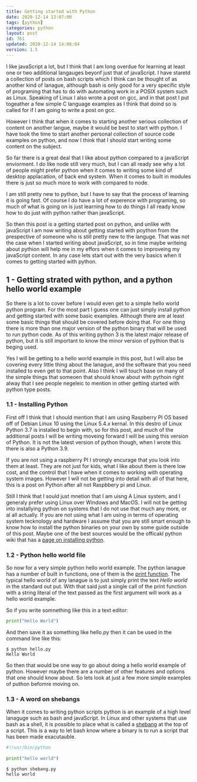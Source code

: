 ```yaml
---
title: Getting started with Python
date: 2020-12-14 13:07:00
tags: [python]
categories: python
layout: post
id: 761
updated: 2020-12-14 14:08:04
version: 1.5
---
```


I like javaScript a lot, but I think that I am long overdue for learning at least one or two additional langauges beyonf just that of javaScript. I have staretd a collection of posts on bash scripts which I think can be thought of as another kind of lanague, although bash is only good for a very specific style of programing that has to do with automating work in a POSIX system such as Linux. Speaking of Linux I also wrote a post on gcc, and in that post I put togeather a few simple C language examples as I think that doind so is called for if I am going to write a post on gcc.

However I think that when it comes to starting another serious collection of content on another langue, maybe it would be best to start with python. I have took the time to start another personal collection of source code examples on python, and now I think that I should start writing some content on the subject.

So far there is a great deal that I like about python compared to a javaScript enviorment. I do like node still very much, but I can all ready see why a lot of people might prefer python when it comes to writing some kind of desktop applacation, of back end system. When it comes to built in modules there is just so much more to work with compared to node.

I am still pretty new to python, but I have to say that the process of learning it is going fast. Of course I do have a lot of experence with programing, so much of what is going on is just learning how to do things I all ready know how to do just with python rather than javaScript.

So then this post is a getting started post on python, and unlike with javaScript I am now writing about getting started with poython from the prespective of someone who is still pretty new to the languge. That was not the case when I started writing about javaScript, so in time maybe writeing about pythion will help me in my effors when it comes to improveing my javaScript content. In any case lets start out with the very basics when it comes to getting started with python.

<!-- more -->

## 1 - Getting strated with python, and a python hello world example

So there is a lot to cover before I would even get to a simple hello world python program. For the most part I guess one can just simply install python and getting started with some basic examples. Although there are at least some basic things that should be covered before doing that. For one thing there is more than one major version of the python binary that will be used to run python code. As of this writing python 3 is the latest major release of python, but it is still important to know the minor version of pythion that is beging used. 

Yes I will be getting to a hello world example in this post, but I will also be covering every little thing about the lanague, and the software that you need installed to even get to that point. Also I think I will touch base on many of the simple things that someoen that should know about with pythoin right alway that I see people negeleic to mention in other getting started with python type posts.

### 1.1 - Installing Python

First off I think that I should mention that I am using Raspberry PI OS based off of Debian Linux 10 using the Linux 5.4.x kernal. In this destro of Linux Python 3.7 is installed to begin with, so for this post, and much of the additional posts I will be writing moveing forward I will be using this version of Python. It is not the latest version of python though, when I wrote this there is also a Python 3.9.

If you are not using a raspberry PI I strongly encurage that you look into them at least. They are not just for kids, what I like about them is there low cost, and the control that I have when it comes to working with operating system images. However I will not be getting into detail with all of that here, this is a post on Python after all not Raspbbery pi and Linux.

Still I think that I sould just mnetion that I am uisng A Linux system, and I generaly prefer using Linux over Windows and MacOS. I will not be getting into installying python on systems that I do not use that much any more, or al all actually. If you are not using what I am using in terms of operating system tecknology and hardware I assume that you are still smart enough to know how to install the python binaries on your own by some guide outside of this post. Maybe one of the best sources would be the officakl python wiki that has a [page on installing python](https://wiki.python.org/moin/BeginnersGuide/Download).

### 1.2 - Python hello world file

So now for a very simple python hello world example. The python lanague has a number of built in functions, one of them is the [print function](https://docs.python.org/3.7/library/functions.html#print). The typical hello world of any lanague is to just simply print the text _Hello world_ in the standard out put. With that said just a single call of the print function with a string literal of the text passed as the first argument will work as a hello world example.

So if you write somnething like this in a text editor:

```python
print("Hello World")
```

And then save it as something like hello.py then it can be used in the command line like this:

```
$ python hello.py
Hello World
```

So then that would be one way to go about doing a hello world example of python. However maybe there are a number of other features and options that one should know about. So lets look at just a few more simple examples of puthon befomre moving on.

### 1.3 - A word on shebangs

When it comes to writing python scripts python is an example of a high level lanaguge such as bash and javaScript. In Linux and other systems that use bash as a shell, it is possible to place what is called a [shebang](https://en.wikipedia.org/wiki/Shebang_%28Unix%29) at the top of a script. This is a way to let bash know where a binary is to run a script that has been made exacutauble.



```python
#!/usr/bin/python
 
print("hello world")

```

```
$ python shebang.py
hello world
```